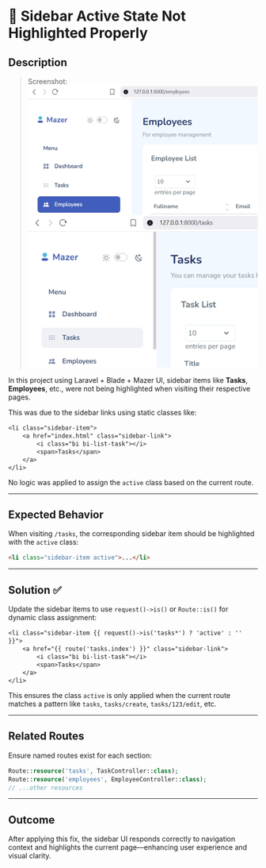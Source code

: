 # 🐛 Sidebar Active State Not Highlighted Properly

## Description

> Screenshot:
> ![Bug Example](./highligt-screenshot.webp)
> ![Bug Example1](./unhighligt-screenshot.webp)

In this project using Laravel + Blade + Mazer UI, sidebar items like **Tasks**, **Employees**, etc., were not being highlighted when visiting their respective pages.

This was due to the sidebar links using static classes like:

```blade
<li class="sidebar-item">
    <a href="index.html" class="sidebar-link">
        <i class="bi bi-list-task"></i>
        <span>Tasks</span>
    </a>
</li>
````

No logic was applied to assign the `active` class based on the current route.

---

## Expected Behavior

When visiting `/tasks`, the corresponding sidebar item should be highlighted with the `active` class:

```html
<li class="sidebar-item active">...</li>
```

---

## Solution ✅

Update the sidebar items to use `request()->is()` or `Route::is()` for dynamic class assignment:

```blade
<li class="sidebar-item {{ request()->is('tasks*') ? 'active' : '' }}">
    <a href="{{ route('tasks.index') }}" class="sidebar-link">
        <i class="bi bi-list-task"></i>
        <span>Tasks</span>
    </a>
</li>
```

This ensures the class `active` is only applied when the current route matches a pattern like `tasks`, `tasks/create`, `tasks/123/edit`, etc.

---

## Related Routes

Ensure named routes exist for each section:

```php
Route::resource('tasks', TaskController::class);
Route::resource('employees', EmployeeController::class);
// ...other resources
```

---

## Outcome

After applying this fix, the sidebar UI responds correctly to navigation context and highlights the current page—enhancing user experience and visual clarity.
